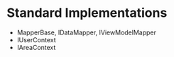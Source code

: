 # Standard Implementations

* MapperBase, IDataMapper, IViewModelMapper
* IUserContext
* IAreaContext
